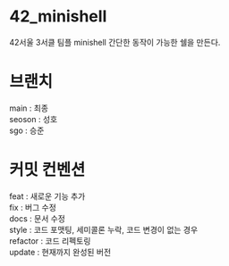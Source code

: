 # 42_minishell
42서울 3서클 팀플 minishell
간단한 동작이 가능한 쉘을 만든다.

# 브랜치
main : 최종 <br>
seoson : 성호 <br>
sgo : 승준

# 커밋 컨벤션
feat : 새로운 기능 추가  <br>
fix : 버그 수정 <br>
docs : 문서 수정  <br>
style : 코드 포맷팅, 세미콜론 누락, 코드 변경이 없는 경우  <br>
refactor : 코드 리펙토링 <br>
update : 현재까지 완성된 버전 <br>
